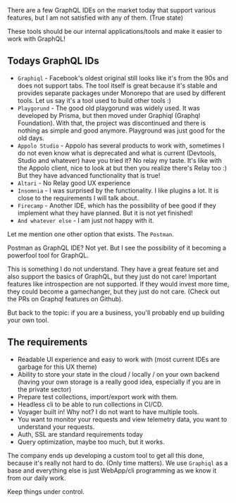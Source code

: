
There are a few GraphQL IDEs on the market today that support various features, but I am not satisfied with any of them. (True state)

These tools should be our internal applications/tools and make it easier to work with GraphQL!

## Todays GraphQL IDs

- `Graphiql` - Facebook's oldest original still looks like it's from the 90s and does not support tabs. The tool itself is great because it's stable and provides separate packages under Monorepo that are used by different tools. Let us say it's a tool used to build other tools :)
- `Playgorund` - The good old playgorund was widely used. It was developed by Prisma, but then moved under Graphiql (Graphql Foundation). With that, the project was discontinued and there is nothing as simple and good anymore. Playground was just good for the old days.
- `Appolo Studio` - Appolo has several products to work with, sometimes I do not even know what is deprecated and what is current (Devtools, Studio and whatever) have you tried it? No relay my taste. It's like with the Appolo client, nice to look at but then you realize there's Relay too :) But they have advanced functionality that is true!
- `Altari` - No Relay good UX experience
- `Insomnia` - I was surprised by the functionality. I like plugins a lot. It is close to the requirements I will talk about.
- `Firecamp` - Another IDE, which has the possibility of bee good if they implement what they have planned. But it is not yet finished!
- `And whatever else` - I am just not happy with it.

Let me mention one other option that exists. The `Postman`.

Postman as GraphQL IDE? Not yet. But I see the possibility of it becoming a powerfool tool for GraphQL. 

This is something I do not understand. They have a great feature set and also support the basics of GraphQL, but they just do not care! Important features like introspection are not supported. If they would invest more time, they could become a gamechanger, but they just do not care. (Check out the PRs on Graphql features on Github).

But back to the topic: if you are a business, you'll probably end up building your own tool.

## The requirements

- Readable UI experience and easy to work with (most current IDEs are garbage for this UX theme)
- Ability to store your state in the cloud / locally / on your own backend (having your own storage is a really good idea, especially if you are in the private sector)
- Prepare test collections, import/export work with them.
- Headless cli to be able to run collections in CI/CD.
- Voyager built in! Why not? I do not want to have multiple tools.
- You want to monitor your requests and view telemetry data, you want to understand your requests.
- Auth, SSL are standard requirements today
- Query optimization, maybe too much, but it works.

The company ends up developing a custom tool to get all this done, because it's really not hard to do. (Only time matters). We use `Graphiql` as a base and everything else is just WebApp/cli programming as we know it from our daily work.

Keep things under control.